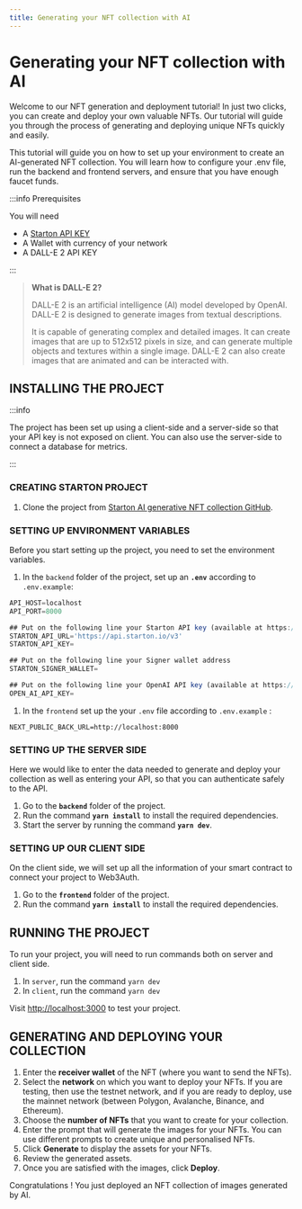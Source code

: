 ```yaml
---
title: Generating your NFT collection with AI 
---
```


# Generating your NFT collection with AI

Welcome to our NFT generation and deployment tutorial! In just two clicks, you can create and deploy your own valuable NFTs. Our tutorial will guide you through the process of generating and deploying unique NFTs quickly and easily.

This tutorial will guide you on how to set up your environment to create an AI-generated NFT collection. You will learn how to configure your .env file, run the backend and frontend servers, and ensure that you have enough faucet funds.

:::info Prerequisites

You will need

- A [Starton API KEY](https://app.starton.com/projects/default/developer)
- A Wallet with currency of your network
- A DALL-E 2 API KEY

:::

>**What is DALL-E 2?**
>
>DALL-E 2 is an artificial intelligence (AI) model developed by OpenAI. DALL-E 2 is designed to generate images from textual descriptions.
>
>It is capable of generating complex and detailed images. It can create images that are up to 512x512 pixels in size, and can generate multiple objects and textures within a single image. DALL-E 2 can also create images that are animated and can be interacted with.

## INSTALLING THE PROJECT

:::info 

The project has been set up using a client-side and a server-side so that your API key is not exposed on client. You can also use the server-side to connect a database for metrics.

:::

### **CREATING STARTON PROJECT**

1. Clone the project from [Starton AI generative NFT collection GitHub](https://github.com/starton-io/AI-generated-NFT-collection).

### SETTING UP ENVIRONMENT VARIABLES

Before you start setting up the project, you need to set the environment variables. 

1. In the `backend` folder of the project, set up an **`.env`** according to `.env.example`:

```jsx
API_HOST=localhost
API_PORT=8000

## Put on the following line your Starton API key (available at https://app.starton.com)
STARTON_API_URL='https://api.starton.io/v3'
STARTON_API_KEY=

## Put on the following line your Signer wallet address
STARTON_SIGNER_WALLET=

## Put on the following line your OpenAI API key (available at https://platform.openai.com/account/api-keys)
OPEN_AI_API_KEY=
```
1. In the `frontend` set up the your `.env` file according to `.env.example` :
```
NEXT_PUBLIC_BACK_URL=http://localhost:8000
````

### SETTING UP THE SERVER SIDE

Here we would like to enter the data needed to generate and deploy your collection as well as entering your API, so that you can authenticate safely to the API.

1. Go to the **`backend`** folder of the project.
2. Run the command **`yarn install`** to install the required dependencies.
3. Start the server by running the command **`yarn dev`**.

### SETTING UP OUR CLIENT SIDE

On the client side, we will set up all the information of your smart contract to connect your project to Web3Auth.

1. Go to the **`frontend`** folder of the project.
2. Run the command **`yarn install`** to install the required dependencies.

## RUNNING THE PROJECT

To run your project, you will need to run commands both on server and client side.

1. In `server`, run the command `yarn dev`
2. In `client`, run the command `yarn dev`

Visit [http://localhost:3000](http://localhost:3000/) to test your project.

## GENERATING AND DEPLOYING YOUR COLLECTION

1. Enter the **receiver wallet** of the NFT (where you want to send the NFTs).
2. Select the **network** on which you want to deploy your NFTs. 
   If you are testing, then use the testnet network, and if you are ready to deploy, use the mainnet network (between Polygon, Avalanche, Binance, and Ethereum).
3. Choose the **number of NFTs** that you want to create for your collection.
4. Enter the prompt that will generate the images for your NFTs.
   You can use different prompts to create unique and personalised NFTs.
5. Click **Generate** to display the assets for your NFTs.
6. Review the generated assets.
7. Once you are satisfied with the images, click **Deploy**. 

Congratulations ! You just deployed an NFT collection of images generated by AI.